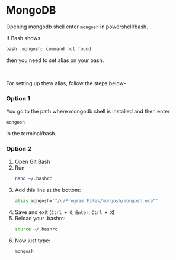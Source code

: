 # MongoDB

Opening mongodb shell enter `mongosh` in powershell/bash.

If Bash shows 
```bash
bash: mongosh: command not found
```
then you need to set alias on your bash.

<br>

For setting up thew alias, follow the steps below-

### Option 1 
You go to the path where mongodb shell is installed and then enter 
```bash
mongosh
``` 
in the terminal/bash.

### Option 2
1. Open Git Bash
2. Run: 
   ```bash
   nano ~/.bashrc
   ```
3. Add this line at the bottom:
   ```bash
   alias mongosh='"/c/Program Files/mongosh/mongosh.exe"'
   ```
4. Save and exit (`Ctrl + O`, `Enter`, `Ctrl + X`)
5. Reload your .bashrc:
   ```bash
   source ~/.bashrc
   ```
6. Now just type:
   ```bash
   mongosh
   ```

